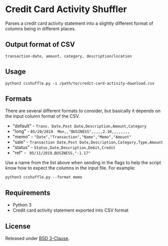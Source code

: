 # Credit Card Activity Shuffler

Parses a credit card activity statement into a slightly
different format of columns being in different places.

## Output format of CSV

    transaction-date, amount, category, description/location

## Usage

    python3 ccshuffle.py -i /path/to/credit-card-activity-download.csv

## Formats

There are several different formats to consider, but basically it depends
on the input column format of the CSV.

- "default" - `Trans. Date,Post Date,Description,Amount,Category`
- "long" - `05/20/2019  Mon,,"BUSINESS",,,,,2.10,,,,,,,,`
- "memo" - `"Date","Transaction","Name","Memo","Amount"`
- "sale" - `Transaction Date,Post Date,Description,Category,Type,Amount`
- "status" - `Status,Date,Description,Debit,Credit`
- "ref" - ` 05/11/2019,BUSINESS,"-1.17"`

Use a name from the list above when sending in the flags to help the script
know how to expect the columns in the input file. For example:

    python3 ccshuffle.py --format memo

## Requirements

- Python 3
- Credit card activity statement exported into CSV format

## License

Released under [BSD 3-Clause](./LICENSE).
